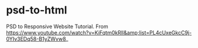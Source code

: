 # psd-to-html
PSD to Responsive Website Tutorial. From https://www.youtube.com/watch?v=KiFqtm0kRlI&amp;list=PL4cUxeGkcC9j-0YIv3EDq58-B1yZWvw8_

